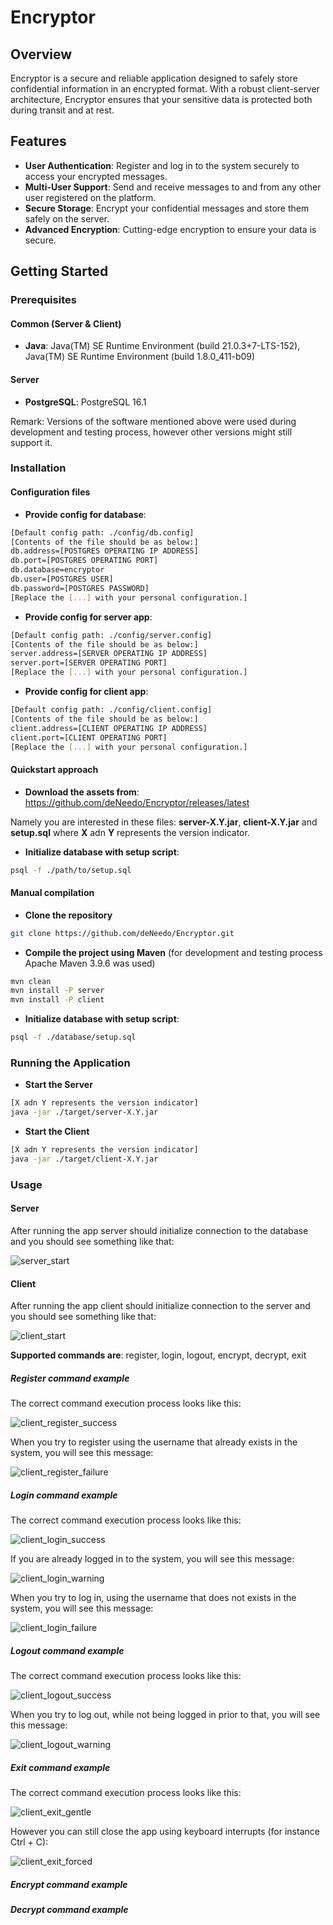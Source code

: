 # Encryptor
## Overview
Encryptor is a secure and reliable application designed to safely store confidential information in an encrypted format. With a robust client-server architecture, Encryptor ensures that your sensitive data is protected both during transit and at rest.
## Features
- **User Authentication**: Register and log in to the system securely to access your encrypted messages.
- **Multi-User Support**: Send and receive messages to and from any other user registered on the platform.
- **Secure Storage**: Encrypt your confidential messages and store them safely on the server.
- **Advanced Encryption**: Cutting-edge encryption to ensure your data is secure.
## Getting Started
### Prerequisites
#### Common (Server & Client)
- **Java**: Java(TM) SE Runtime Environment (build 21.0.3+7-LTS-152), Java(TM) SE Runtime Environment (build 1.8.0_411-b09)
#### Server
- **PostgreSQL**: PostgreSQL 16.1

Remark: Versions of the software mentioned above were used during development and testing process, however other versions might still support it.
### Installation
#### Configuration files
- **Provide config for database**:
```bash
[Default config path: ./config/db.config]
[Contents of the file should be as below:]
db.address=[POSTGRES OPERATING IP ADDRESS]
db.port=[POSTGRES OPERATING PORT]
db.database=encryptor
db.user=[POSTGRES USER]
db.password=[POSTGRES PASSWORD]
[Replace the [...] with your personal configuration.]
```
- **Provide config for server app**:
```bash
[Default config path: ./config/server.config]
[Contents of the file should be as below:]
server.address=[SERVER OPERATING IP ADDRESS]
server.port=[SERVER OPERATING PORT]
[Replace the [...] with your personal configuration.]
```
- **Provide config for client app**:
```bash
[Default config path: ./config/client.config]
[Contents of the file should be as below:]
client.address=[CLIENT OPERATING IP ADDRESS]
client.port=[CLIENT OPERATING PORT]
[Replace the [...] with your personal configuration.]
```
#### Quickstart approach
- **Download the assets from**: https://github.com/deNeedo/Encryptor/releases/latest

Namely you are interested in these files: **server-X.Y.jar**, **client-X.Y.jar** and **setup.sql** where **X** adn **Y** represents the version indicator.
- **Initialize database with setup script**:
```bash
psql -f ./path/to/setup.sql
```
#### Manual compilation
- **Clone the repository**
```bash
git clone https://github.com/deNeedo/Encryptor.git
```
- **Compile the project using Maven** (for development and testing process Apache Maven 3.9.6 was used)
```bash
mvn clean
mvn install -P server
mvn install -P client
```
- **Initialize database with setup script**:
```bash
psql -f ./database/setup.sql
```
### Running the Application
- **Start the Server**
```bash
[X adn Y represents the version indicator]
java -jar ./target/server-X.Y.jar
```
- **Start the Client**
```bash
[X adn Y represents the version indicator]
java -jar ./target/client-X.Y.jar
```
### Usage
#### Server
After running the app server should initialize connection to the database and you should see something like that:

![server_start](./assets/server_start.png)
#### Client
After running the app client should initialize connection to the server and you should see something like that:

![client_start](./assets/client_start.png)

**Supported commands are**: register, login, logout, encrypt, decrypt, exit

##### Register command example
The correct command execution process looks like this:

![client_register_success](./assets/client_register_success.png)

When you try to register using the username that already exists in the system, you will see this message:

![client_register_failure](./assets/client_register_failure.png)

##### Login command example
The correct command execution process looks like this:

![client_login_success](./assets/client_login_success.png)

If you are already logged in to the system, you will see this message:

![client_login_warning](./assets/client_login_warning.png)

When you try to log in, using the username that does not exists in the system, you will see this message:

![client_login_failure](./assets/client_login_failure.png)

##### Logout command example
The correct command execution process looks like this:

![client_logout_success](./assets/client_logout_success.png)

When you try to log out, while not being logged in prior to that, you will see this message:

![client_logout_warning](./assets/client_logout_warning.png)

##### Exit command example
The correct command execution process looks like this:

![client_exit_gentle](./assets/client_exit_gentle.png)

However you can still close the app using keyboard interrupts (for instance Ctrl + C):

![client_exit_forced](./assets/client_exit_forced.png)

##### Encrypt command example



##### Decrypt command example

